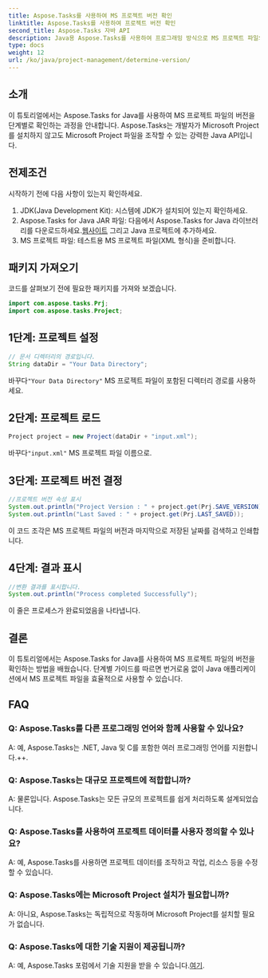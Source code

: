 ```yaml
---
title: Aspose.Tasks를 사용하여 MS 프로젝트 버전 확인
linktitle: Aspose.Tasks를 사용하여 프로젝트 버전 확인
second_title: Aspose.Tasks 자바 API
description: Java용 Aspose.Tasks를 사용하여 프로그래밍 방식으로 MS 프로젝트 파일의 버전을 확인하는 방법을 알아보세요. 코드 예제가 포함된 단계별 가이드입니다.
type: docs
weight: 12
url: /ko/java/project-management/determine-version/
---
```

## 소개
이 튜토리얼에서는 Aspose.Tasks for Java를 사용하여 MS 프로젝트 파일의 버전을 단계별로 확인하는 과정을 안내합니다. Aspose.Tasks는 개발자가 Microsoft Project를 설치하지 않고도 Microsoft Project 파일을 조작할 수 있는 강력한 Java API입니다.
## 전제조건
시작하기 전에 다음 사항이 있는지 확인하세요.
1. JDK(Java Development Kit): 시스템에 JDK가 설치되어 있는지 확인하세요.
2.  Aspose.Tasks for Java JAR 파일: 다음에서 Aspose.Tasks for Java 라이브러리를 다운로드하세요.[웹사이트](https://releases.aspose.com/tasks/java/) 그리고 Java 프로젝트에 추가하세요.
3. MS 프로젝트 파일: 테스트용 MS 프로젝트 파일(XML 형식)을 준비합니다.

## 패키지 가져오기
코드를 살펴보기 전에 필요한 패키지를 가져와 보겠습니다.
```java
import com.aspose.tasks.Prj;
import com.aspose.tasks.Project;
```
## 1단계: 프로젝트 설정
```java
// 문서 디렉터리의 경로입니다.
String dataDir = "Your Data Directory";
```
 바꾸다`"Your Data Directory"` MS 프로젝트 파일이 포함된 디렉터리 경로를 사용하세요.
## 2단계: 프로젝트 로드
```java
Project project = new Project(dataDir + "input.xml");
```
 바꾸다`"input.xml"` MS 프로젝트 파일 이름으로.
## 3단계: 프로젝트 버전 결정
```java
//프로젝트 버전 속성 표시
System.out.println("Project Version : " + project.get(Prj.SAVE_VERSION));
System.out.println("Last Saved : " + project.get(Prj.LAST_SAVED));
```
이 코드 조각은 MS 프로젝트 파일의 버전과 마지막으로 저장된 날짜를 검색하고 인쇄합니다.
## 4단계: 결과 표시
```java
//변환 결과를 표시합니다.
System.out.println("Process completed Successfully");
```
이 줄은 프로세스가 완료되었음을 나타냅니다.

## 결론
이 튜토리얼에서는 Aspose.Tasks for Java를 사용하여 MS 프로젝트 파일의 버전을 확인하는 방법을 배웠습니다. 단계별 가이드를 따르면 번거로움 없이 Java 애플리케이션에서 MS 프로젝트 파일을 효율적으로 사용할 수 있습니다.

## FAQ
### Q: Aspose.Tasks를 다른 프로그래밍 언어와 함께 사용할 수 있나요?
A: 예, Aspose.Tasks는 .NET, Java 및 C를 포함한 여러 프로그래밍 언어를 지원합니다.++.
### Q: Aspose.Tasks는 대규모 프로젝트에 적합합니까?
A: 물론입니다. Aspose.Tasks는 모든 규모의 프로젝트를 쉽게 처리하도록 설계되었습니다.
### Q: Aspose.Tasks를 사용하여 프로젝트 데이터를 사용자 정의할 수 있나요?
A: 예, Aspose.Tasks를 사용하면 프로젝트 데이터를 조작하고 작업, 리소스 등을 수정할 수 있습니다.
### Q: Aspose.Tasks에는 Microsoft Project 설치가 필요합니까?
A: 아니요, Aspose.Tasks는 독립적으로 작동하며 Microsoft Project를 설치할 필요가 없습니다.
### Q: Aspose.Tasks에 대한 기술 지원이 제공됩니까?
 A: 예, Aspose.Tasks 포럼에서 기술 지원을 받을 수 있습니다.[여기](https://forum.aspose.com/c/tasks/15).